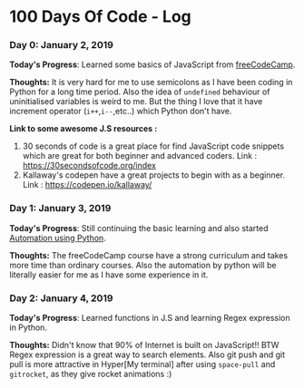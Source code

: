 # 100 Days Of Code - Log

### Day 0: January 2, 2019 
**Today's Progress**: Learned some basics of JavaScript from [freeCodeCamp](https://learn.freecodecamp.org).

**Thoughts:** It is very hard for me to use semicolons as I have been coding in Python for a long time period. Also the idea of ``undefined`` behaviour of uninitialised variables is weird to me. But the thing I love that it have increment operator (``i++``,``i--``,etc..) which Python don't have.

**Link to some awesome J.S resources :** 

1. 30 seconds of code is a great place for find JavaScript code snippets which are great for both beginner and advanced coders. Link : https://30secondsofcode.org/index
2. Kallaway's codepen have a great projects to begin with as a beginner. Link : https://codepen.io/kallaway/

### Day 1: January 3, 2019 

**Today's Progress**: Still continuing the basic learning and also started [Automation using Python](https://automatetheboringstuff.com/).

**Thoughts:** The freeCodeCamp course have a strong curriculum and takes more time than ordinary courses. Also the automation by python will be literally easier for me as I have some experience in it.

### Day 2: January 4, 2019 

**Today's Progress**: Learned functions in J.S and learning Regex expression in Python.

**Thoughts:** Didn't know that 90% of Internet is built on JavaScript!! BTW Regex expression is a great way to search elements. Also git push and git pull is more attractive in Hyper[My terminal] after using ``space-pull`` and ``gitrocket``, as they give rocket animations :)

